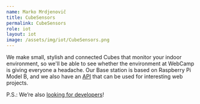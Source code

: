```yaml
---
name: Marko Mrdjenovič
title: CubeSensors
permalink: CubeSensors
role: iot
layout: iot
image: /assets/img/iot/CubeSensors.png
---
```


We make small, stylish and connected Cubes that monitor your indoor environment, so we'll be able to see whether the environment at WebCamp is giving everyone a headache. Our Base station is based on Raspberry Pi Model B, and we also have an [API](https://my.cubesensors.com/docs) that can be used for interesting web projects.

P.S.: We’re also [looking for developers](https://cubesensors.com/join-us/)!